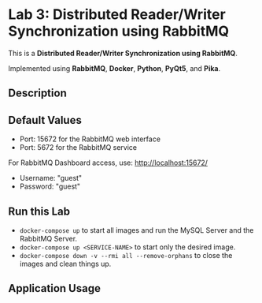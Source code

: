 # Lab 3: Distributed Reader/Writer Synchronization using RabbitMQ

This is a **Distributed Reader/Writer Synchronization using RabbitMQ**.

Implemented using **RabbitMQ**, **Docker**, **Python**, **PyQt5**, and **Pika**.

## Description

## Default Values

- Port: 15672 for the RabbitMQ web interface
- Port: 5672 for the RabbitMQ service

For RabbitMQ Dashboard access, use: <http://localhost:15672/>

- Username: "guest"
- Password: "guest"

## Run this Lab

- `docker-compose up` to start all images and run the MySQL Server and the RabbitMQ Server.
- `docker-compose up <SERVICE-NAME>` to start only the desired image.
- `docker-compose down -v --rmi all --remove-orphans` to close the images and clean things up.

## Application Usage
